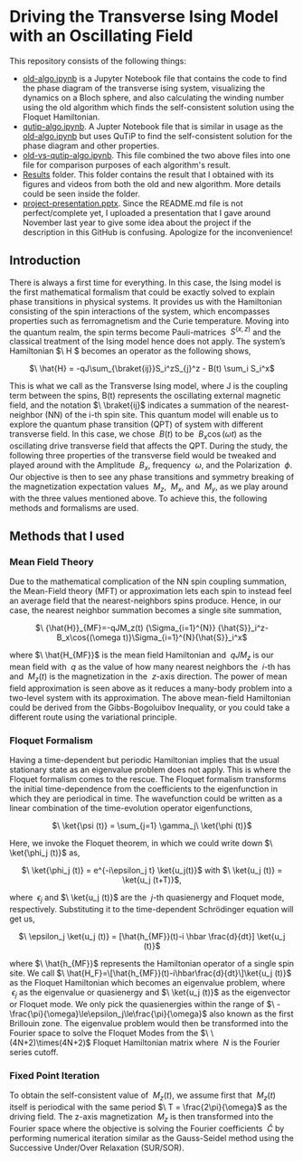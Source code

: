 # Driving the Transverse Ising Model with an Oscillating Field

This repository consists of the following things:

* [old-algo.ipynb](https://github.com/alexinthewonderland/transverse-ising-model/blob/main/old-algo.ipynb) is a Jupyter Notebook file that contains the code to find the phase diagram of the transverse ising system, visualizing the dynamics on a Bloch sphere, and also calculating the winding number using the old algorithm which finds the self-consistent solution using the Floquet Hamiltonian.
* [qutip-algo.ipynb](https://github.com/alexinthewonderland/transverse-ising-model/blob/main/qutip-algo.ipynb). A Jupter Notebook file that is similar in usage as the [old-algo.ipynb](https://github.com/alexinthewonderland/transverse-ising-model/blob/main/old-algo.ipynb) but uses QuTiP to find the self-consistent solution for the phase diagram and other properties.
* [old-vs-qutip-algo.ipynb](https://github.com/alexinthewonderland/transverse-ising-model/blob/main/old-vs-qutip-algo.ipynb). This file combined the two above files into one file for comparison purposes of each algorithm's result.
* [Results]() folder. This folder contains the result that I obtained with its figures and videos from both the old and new algorithm. More details could be seen inside the folder.
* [project-presentation.pptx](https://github.com/alexinthewonderland/transverse-ising-model/blob/main/project-presentation.pptx). Since the README.md file is not perfect/complete yet, I uploaded a presentation that I gave around November last year to give some idea about the project if the description in this GitHub is confusing. Apologize for the inconvenience!


 ## Introduction
 
There is always a first time for everything. In this case, the Ising model is the first mathematical formalism that could be exactly solved to explain phase transitions in physical systems. It provides us with the Hamiltonian consisting of the spin interactions of the system, which encompasses properties such as ferromagnetism and the Curie temperature. Moving into the quantum realm, the spin terms become Pauli-matrices 
$\ S^{(x,z)}$
and the classical treatment of the Ising model hence does not apply. The system’s Hamiltonian
$\ H $ 
becomes an operator as the following shows,

<p align="center">
$\ \hat{H} = -qJ\sum_{\braket{ij}}S_i^zS_{j}^z - B(t) \sum_i S_i^x$
</p>

This is what we call as the Transverse Ising model, where J is the coupling term between the spins, B(t) represents the oscillating external magnetic field, and the notation
$\ \braket{ij}$
indicates a summation of the nearest-neighbor (NN) of the i-th spin site. This quantum model will enable us to explore the quantum phase transition (QPT) of system with different transverse field. In this case, we chose $\ B(t)$ to be $\ B_x\cos(\omega t)$ as the oscillating drive transverse field that affects the QPT. During the study, the following three properties of the transverse field would be tweaked and played around with the Amplitude $\ B_x$, frequency $\ \omega$, and the Polarization $\ \phi$. Our objective is then to see any phase transitions and symmetry breaking of the magnetization expectation values $\ M_z$, $\ M_x$, and $\ M_y$, as we play around with the three values mentioned above. To achieve this, the following methods and formalisms are used.

## Methods that I used
### Mean Field Theory
Due to the mathematical complication of the NN spin coupling summation, the Mean-Field theory (MFT) or approximation lets each spin to instead feel an average field that the nearest-neighbors spins produce. Hence, in our case, the nearest neighbor summation becomes a single site summation,

<p align="center">
$\ {\hat{H}}_{MF}=-qJM_z(t) {\Sigma_{i=1}^{N}} {\hat{S}}_i^z-B_x\cos{(\omega t)}\Sigma_{i=1}^{N}{\hat{S}}_i^x$
</p>

where $\ \hat{H_{MF}}$ is the mean field Hamiltonian and $\ qJM_z$ is our mean field with $\ q$ as the value of how many nearest neighbors the $\ i$-th has and $\ M_z(t)$ is the magnetization in the $\ z$-axis direction. The power of mean field approximation is seen above as it reduces a many-body problem into a two-level system with its approximation. The above mean-field Hamiltonian could be derived from the Gibbs-Bogoluibov Inequality, or you could take a different route using the variational principle.


### Floquet Formalism
Having a time-dependent but periodic Hamiltonian implies that the usual stationary state as an eigenvalue problem does not apply. This is where the Floquet formalism comes to the rescue. The Floquet formalism transforms the initial time-dependence from the coefficients to the eigenfunction in which they are periodical in time. The wavefunction could be written as a linear combination of the time-evolution operator eigenfunctions,


<p align = "center">          
$\ \ket{\psi (t)} = \sum_{j=1} \gamma_j\ \ket{\phi (t)}$
  </p>
         


Here, we invoke the Floquet theorem, in which we could write down $\ \ket{\phi_j (t)}$ as,

<p align="center">
$\ \ket{\phi_j (t)} = e^{-i\epsilon_j t} \ket{u_j(t)}$ 
with 
$\ \ket{u_j (t)} = \ket{u_j (t+T)}$,
  </p>
  
where 
$\ \epsilon_j$ and $\ \ket{u_j (t)}$ 
are the $\ j$-th quasienergy and Floquet mode, respectively. Substituting it to the time-dependent Schrödinger equation will get us, 	

<p align="center">
 $\ \epsilon_j \ket{u_j (t)} = [\hat{h_{MF}}(t)-i \hbar \frac{d}{dt}] \ket{u_j (t)}$
 </p>
 

where $\ \hat{h_{MF}}$ represents the Hamiltonian operator of a single spin site. We call 
$\ \hat{H_F}=\[\hat{h_{MF}}(t)-i\hbar\frac{d}{dt}\]\ket{u_j (t)}$ 
as the Floquet Hamiltonian which becomes an eigenvalue problem, where $\ \epsilon_j$  as the eigenvalue or quasienergy and $\ \ket{u_j (t)}$ as the eigenvector or Floquet mode. We only pick the quasienergies within the range of $\ -\frac{\pi}{\omega}\le\epsilon_j\le\frac{\pi}{\omega}$ also known as the first Brillouin zone. The eigenvalue problem would then be transformed into the Fourier space to solve the Floquet Modes from the $\ \(4N+2)\times(4N+2)$ Floquet Hamiltonian matrix where $\ N$ is the Fourier series cutoff.



### Fixed Point Iteration

To obtain the self-consistent value of $\ M_z (t)$, we assume first that $\ M_z(t)$ itself is periodical with the same period $\ T = \frac{2\pi}{\omega}$ as the driving field. The z-axis magnetization $\ M_z$ is then transformed into the Fourier space where the objective is solving the Fourier coefficients $\ \hat{C}$ by performing numerical iteration similar as the Gauss-Seidel method using the Successive Under/Over Relaxation (SUR/SOR).
